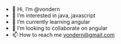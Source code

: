 - 👋 Hi, I’m @vondern
- 👀 I’m interested in java, javascript
- 🌱 I’m currently learning angular
- 💞️ I’m looking to collaborate on angular
- 📫 How to reach me vondern@gmail.com
